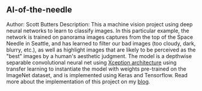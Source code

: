 ## AI-of-the-needle

Author: Scott Butters
Description: This a machine vision project using deep neural networks to learn to classify images. In this particular example, the network is trained on panorama images captures from the top of the Space Needle in Seattle, and has learned to filter our bad images (too cloudy, dark, blurry, etc.), as well as highlight images that are likely to be perceived as the "best" images by a human's aesthetic judgment. The model is a depthwise separable convolutional neural net using [Xception architecture](https://arxiv.org/abs/1610.02357) using transfer learning to instantiate the model with weights pre-trained on the ImageNet dataset, and is implemented using Keras and Tensorflow. Read more about the implementation of this project on my [blog](http://scottbutters.com/articles/2019/06/07/AI-of-the-Beholder/).

